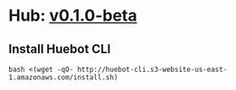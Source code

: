 # Hub: [v0.1.0-beta](https://github.com/huebot-iot/hub-runner/releases/latest)

## Install Huebot CLI
`bash <(wget -qO- http://huebot-cli.s3-website-us-east-1.amazonaws.com/install.sh)`
